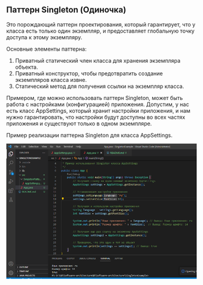 ## Паттерн Singleton (Одиночка)

Это порождающий паттерн проектирования, который гарантирует, что у класса есть только один экземпляр, и предоставляет глобальную точку доступа к этому экземпляру.

Основные элементы паттерна:

1. Приватный статический член класса для хранения экземпляра объекта.
2. Приватный конструктор, чтобы предотвратить создание экземпляров класса извне.
3. Статический метод для получения ссылки на экземпляр класса.

Примером, где можно использовать паттерн Singleton, может быть работа с настройками (конфигурацией) приложения. Допустим, у нас есть класс AppSettings, который хранит настройки приложения, и нам нужно гарантировать, что настройки будут доступны во всех частях приложения и существуют только в одном экземпляре.

Пример реализации паттерна Singleton для класса AppSettings.

![Singleton](img/Singleton.png "Singleton")
